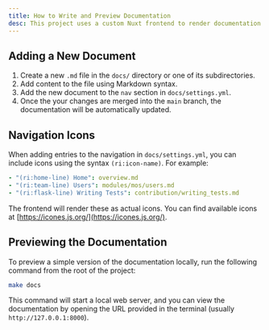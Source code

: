 ```yaml
---
title: How to Write and Preview Documentation
desc: This project uses a custom Nuxt frontend to render documentation from Markdown files.
---
```


## Adding a New Document

1. Create a new `.md` file in the `docs/` directory or one of its subdirectories.
2. Add content to the file using Markdown syntax.
3. Add the new document to the `nav` section in `docs/settings.yml`.
4. Once the your changes are merged into the `main` branch, the documentation will be automatically updated.

## Navigation Icons

When adding entries to the navigation in `docs/settings.yml`, you can include icons using the syntax `(ri:icon-name)`. For example:

```yaml
- "(ri:home-line) Home": overview.md
- "(ri:team-line) Users": modules/mos/users.md
- "(ri:flask-line) Writing Tests": contribution/writing_tests.md
```

The frontend will render these as actual icons. You can find available icons at [https://icones.js.org/](https://icones.js.org/).

## Previewing the Documentation

To preview a simple version of the documentation locally, run the following command from the root of the project:

```bash
make docs
```

This command will start a local web server, and you can view the documentation by opening the URL provided in the terminal (usually `http://127.0.0.1:8000`).
